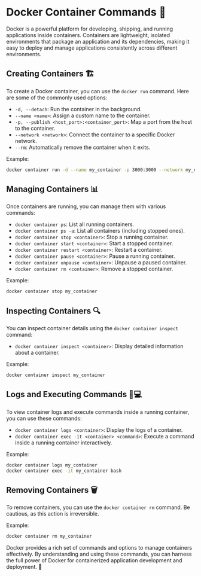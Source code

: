 # Docker Container Commands 🐳

Docker is a powerful platform for developing, shipping, and running applications inside containers. Containers are lightweight, isolated environments that package an application and its dependencies, making it easy to deploy and manage applications consistently across different environments.

## Creating Containers 🏗️

To create a Docker container, you can use the `docker run` command. Here are some of the commonly used options:

- `-d, --detach`: Run the container in the background.
- `--name <name>`: Assign a custom name to the container.
- `-p, --publish <host_port>:<container_port>`: Map a port from the host to the container.
- `--network <network>`: Connect the container to a specific Docker network.
- `--rm`: Automatically remove the container when it exits.

Example:
```bash
docker container run -d --name my_container -p 3000:3000 --network my_network nginx:latest
```

## Managing Containers 📊

Once containers are running, you can manage them with various commands:

- `docker container ps`: List all running containers.
- `docker container ps -a`: List all containers (including stopped ones).
- `docker container stop <container>`: Stop a running container.
- `docker container start <container>`: Start a stopped container.
- `docker container restart <container>`: Restart a container.
- `docker container pause <container>`: Pause a running container.
- `docker container unpause <container>`: Unpause a paused container.
- `docker container rm <container>`: Remove a stopped container.

Example:
```bash
docker container stop my_container
```

## Inspecting Containers 🔍

You can inspect container details using the `docker container inspect` command:

- `docker container inspect <container>`: Display detailed information about a container.

Example:
```bash
docker container inspect my_container
```

## Logs and Executing Commands 📝💻

To view container logs and execute commands inside a running container, you can use these commands:

- `docker container logs <container>`: Display the logs of a container.
- `docker container exec -it <container> <command>`: Execute a command inside a running container interactively.

Example:
```bash
docker container logs my_container
docker container exec -it my_container bash
```

## Removing Containers 🗑️

To remove containers, you can use the `docker container rm` command. Be cautious, as this action is irreversible.

Example:
```bash
docker container rm my_container
```

Docker provides a rich set of commands and options to manage containers effectively. By understanding and using these commands, you can harness the full power of Docker for containerized application development and deployment. 🚀